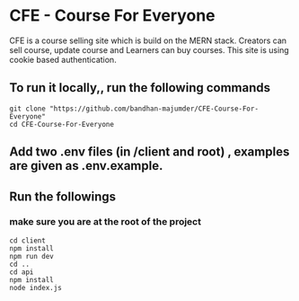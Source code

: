 # CFE - Course For Everyone
CFE is a course selling site which is build on the MERN stack. Creators can sell course, update course and Learners can buy courses. This site is using cookie based authentication. 

## To run it locally,, run the following commands
```
git clone "https://github.com/bandhan-majumder/CFE-Course-For-Everyone"
cd CFE-Course-For-Everyone
```

## Add two .env files (in /client and root) , examples are given as .env.example.

## Run the followings
### make sure you are at the root of the project
```
cd client
npm install
npm run dev
cd ..
cd api
npm install
node index.js
```
